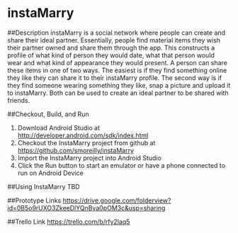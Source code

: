 # instaMarry

##Description
instaMarry is a social network where people can create and share their ideal partner. Essentially, people find material items they wish their partner owned and share them through the app. This constructs a profile of what kind of person they would date, what that person would wear and what kind of appearance they would present. 
A person can share these items in one of two ways. The easiest is if they find something online they like they can share it to their instaMarry profile. The second way is if they find someone wearing something they like, snap a picture and upload it to instaMarry. Both can be used to create an ideal partner to be shared with friends.

##Checkout, Build, and Run
1.	Download Android Studio at http://developer.android.com/sdk/index.html
2.	Checkout the InstaMarry project from github at https://github.com/smoreilly/instaMarry
3.	Import the InstaMarry project into Android Studio
4.	Click the Run button to start an emulator or have a phone connected to run on Android Device

##Using InstaMarry
TBD

##Prototype Links
https://drive.google.com/folderview?id=0B5o9rUXO3ZkeeDlYQnBya0pOM3c&usp=sharing

##Trello Link
https://trello.com/b/rfy2laq5
